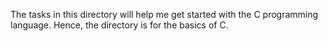 The tasks in this directory will help me get started with the C programming language. Hence, the directory is for the basics of C.

